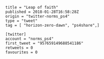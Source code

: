 ```
title = "Leap of faith"
published = 2018-01-28T16:58:28Z
origin = "twitter-norms_ps4"
type = "tweet"
tag = [ "horizon-zero-dawn", "ps4share",]

[twitter]
account = "norms_ps4"
first_tweet = "957659149688541186"
retweets = 0
favourites = 0
```

<p class='image'><img src='https://mnf.m17s.net/2018/01/28/DUpJ6vcW4AEoLe3.jpg' alt=''></p>

